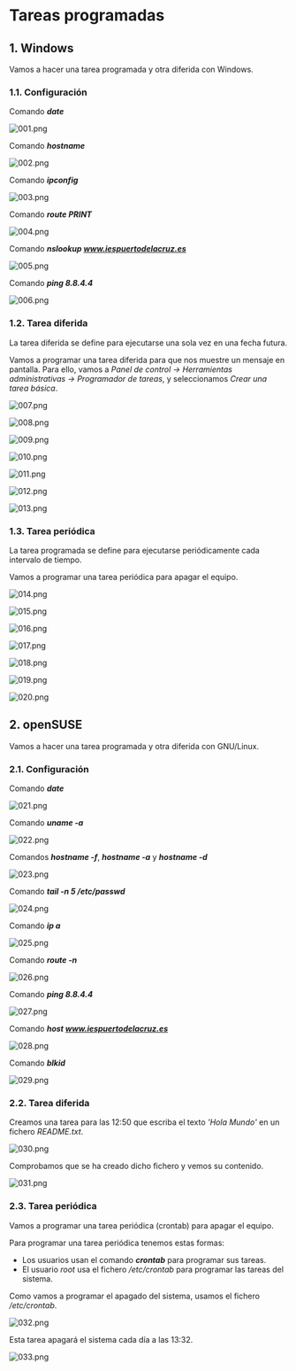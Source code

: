 # Tareas programadas

## 1. Windows
Vamos a hacer una tarea programada y otra diferida con Windows.

### 1.1. Configuración
Comando ***date***

![001.png](./images/001.png)

Comando ***hostname***

![002.png](./images/002.png)

Comando ***ipconfig***

![003.png](./images/003.png)

Comando ***route PRINT***

![004.png](./images/004.png)

Comando ***nslookup www.iespuertodelacruz.es***

![005.png](./images/005.png)

Comando ***ping 8.8.4.4***

![006.png](./images/006.png)

### 1.2. Tarea diferida
La tarea diferida se define para ejecutarse una sola vez en una fecha futura.

Vamos a programar una tarea diferida para que nos muestre un mensaje en pantalla. Para ello, vamos a *Panel de control -> Herramientas administrativas -> Programador de tareas*, y seleccionamos *Crear una tarea básica*.

![007.png](./images/007.png)

![008.png](./images/008.png)

![009.png](./images/009.png)

![010.png](./images/010.png)

![011.png](./images/011.png)

![012.png](./images/012.png)

![013.png](./images/013.png)

### 1.3. Tarea periódica
La tarea programada se define para ejecutarse periódicamente cada intervalo de tiempo.

Vamos a programar una tarea periódica para apagar el equipo.

![014.png](./images/014.png)

![015.png](./images/015.png)

![016.png](./images/016.png)

![017.png](./images/017.png)

![018.png](./images/018.png)

![019.png](./images/019.png)

![020.png](./images/020.png)

## 2. openSUSE
Vamos a hacer una tarea programada y otra diferida con GNU/Linux.

### 2.1. Configuración

Comando ***date***

![021.png](./images/021.png)

Comando ***uname -a***

![022.png](./images/022.png)

Comandos ***hostname -f***, ***hostname -a*** y ***hostname -d***

![023.png](./images/023.png)

Comando ***tail -n 5 /etc/passwd***

![024.png](./images/024.png)

Comando ***ip a***

![025.png](./images/025.png)

Comando ***route -n***

![026.png](./images/026.png)

Comando ***ping 8.8.4.4***

![027.png](./images/027.png)

Comando ***host www.iespuertodelacruz.es***

![028.png](./images/028.png)

Comando ***blkid***

![029.png](./images/029.png)

### 2.2. Tarea diferida
Creamos una tarea para las 12:50 que escriba el texto *'Hola Mundo'* en un fichero *README.txt*.

![030.png](./images/030.png)

Comprobamos que se ha creado dicho fichero y vemos su contenido.

![031.png](./images/031.png)

### 2.3. Tarea periódica
Vamos a programar una tarea periódica (crontab) para apagar el equipo.

Para programar una tarea periódica tenemos estas formas:

* Los usuarios usan el comando ***crontab*** para programar sus tareas.
* El usuario *root* usa el fichero */etc/crontab* para programar las tareas del sistema.

Como vamos a programar el apagado del sistema, usamos el fichero */etc/crontab*.

![032.png](./images/032.png)

Esta tarea apagará el sistema cada día a las 13:32.

![033.png](./images/033.png)
